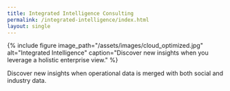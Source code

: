 ```yaml
---
title: Integrated Intelligence Consulting
permalink: /integrated-intelligence/index.html
layout: single
---
```


{% include figure image_path="/assets/images/cloud_optimized.jpg" alt="Integrated Intelligence" caption="Discover new insights when you leverage a holistic enterprise view." %}

Discover new insights when operational data is merged with both social and industry data.
